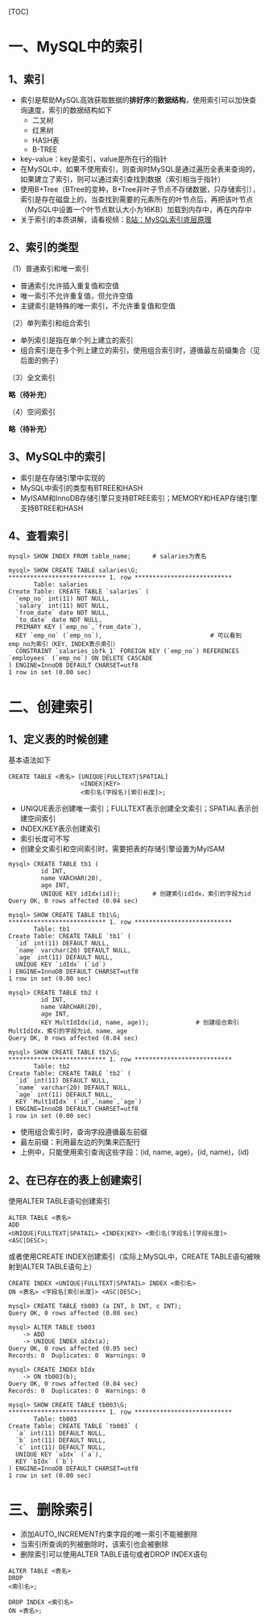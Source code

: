 [TOC]

# 一、MySQL中的索引

## 1、索引

- 索引是帮助MySQL高效获取数据的**排好序**的**数据结构**，使用索引可以加快查询速度，索引的数据结构如下
  - 二叉树
  - 红黑树
  - HASH表
  - B-TREE
- key-value：key是索引，value是所在行的指针
- 在MySQL中，如果不使用索引，则查询时MySQL是通过遍历全表来查询的，如果建立了索引，则可以通过索引查找到数据（索引相当于指针）
- 使用B+Tree（BTree的变种，B+Tree非叶子节点不存储数据，只存储索引），索引是存在磁盘上的，当查找到需要的元素所在的叶节点后，再把该叶节点（MySQL中设置一个叶节点默认大小为16KB）加载到内存中，再在内存中
- 关于索引的本质讲解，请看视频：[B站：MySQL索引底层原理](https://www.bilibili.com/video/av73372462/?p=1)

## 2、索引的类型

（1）普通索引和唯一索引

- 普通索引允许插入重复值和空值
- 唯一索引不允许重复值，但允许空值
- 主键索引是特殊的唯一索引，不允许重复值和空值

（2）单列索引和组合索引

- 单列索引是指在单个列上建立的索引
- 组合索引是在多个列上建立的索引，使用组合索引时，遵循最左前缀集合（见后面的例子）

（3）全文索引

**略（待补充）**

（4）空间索引

**略（待补充）**

## 3、MySQL中的索引

- 索引是在存储引擎中实现的
- MySQL中索引的类型有BTREE和HASH
- MyISAM和InnoDB存储引擎只支持BTREE索引；MEMORY和HEAP存储引擎支持BTREE和HASH

## 4、查看索引

```mysql
mysql> SHOW INDEX FROM table_name;		# salaries为表名

mysql> SHOW CREATE TABLE salaries\G;
*************************** 1. row ***************************
       Table: salaries
Create Table: CREATE TABLE `salaries` (
  `emp_no` int(11) NOT NULL,
  `salary` int(11) NOT NULL,
  `from_date` date NOT NULL,
  `to_date` date NOT NULL,
  PRIMARY KEY (`emp_no`,`from_date`),
  KEY `emp_no` (`emp_no`),								# 可以看到emp_no为索引（KEY、INDEX表示索引）
  CONSTRAINT `salaries_ibfk_1` FOREIGN KEY (`emp_no`) REFERENCES `employees` (`emp_no`) ON DELETE CASCADE
) ENGINE=InnoDB DEFAULT CHARSET=utf8
1 row in set (0.00 sec)
```

# 二、创建索引

## 1、定义表的时候创建

基本语法如下

```mysql
CREATE TABLE <表名> [UNIQUE|FULLTEXT|SPATIAL] 
                    <INDEX|KEY> 
                    <索引名(字段名)[索引长度]>;
```

- UNIQUE表示创建唯一索引；FULLTEXT表示创建全文索引；SPATIAL表示创建空间索引
- INDEX/KEY表示创建索引
- 索引长度可不写
- 创建全文索引和空间索引时，需要把表的存储引擎设置为MyISAM

```mysql
mysql> CREATE TABLE tb1 (
  		 id INT, 
  		 name VARCHAR(20), 
  		 age INT, 
  		 UNIQUE KEY idIdx(id));         # 创建索引idIdx，索引的字段为id
Query OK, 0 rows affected (0.04 sec)

mysql> SHOW CREATE TABLE tb1\G;
*************************** 1. row ***************************
       Table: tb1
Create Table: CREATE TABLE `tb1` (
  `id` int(11) DEFAULT NULL,
  `name` varchar(20) DEFAULT NULL,
  `age` int(11) DEFAULT NULL,
  UNIQUE KEY `idIdx` (`id`)
) ENGINE=InnoDB DEFAULT CHARSET=utf8
1 row in set (0.00 sec)
```

```mysql
mysql> CREATE TABLE tb2 (
  		 id INT, 
  		 name VARCHAR(20), 
  		 age INT, 
  		 KEY MultIdIdx(id, name, age));				# 创建组合索引MultIdIdx，索引的字段为id、name、age
Query OK, 0 rows affected (0.04 sec)

mysql> SHOW CREATE TABLE tb2\G;
*************************** 1. row ***************************
       Table: tb2
Create Table: CREATE TABLE `tb2` (
  `id` int(11) DEFAULT NULL,
  `name` varchar(20) DEFAULT NULL,
  `age` int(11) DEFAULT NULL,
  KEY `MultIdIdx` (`id`,`name`,`age`)
) ENGINE=InnoDB DEFAULT CHARSET=utf8
1 row in set (0.00 sec)
```

- 使用组合索引时，查询字段遵循最左前缀
- 最左前缀：利用最左边的列集来匹配行
- 上例中，只能使用索引查询这些字段：(id, name, age)，(id, name)，(id)

## 2、在已存在的表上创建索引

使用ALTER TABLE语句创建索引

```mysql
ALTER TABLE <表名>
ADD
<UNIQUE|FULLTEXT|SPATAIL> <INDEX|KEY> <索引名(字段名)[字段长度]> <ASC|DESC>;
```

或者使用CREATE INDEX创建索引（实际上MySQL中，CREATE TABLE语句被映射到ALTER TABLE语句上）

```mysql
CREATE INDEX <UNIQUE|FULLTEXT|SPATAIL> INDEX <索引名>
ON <表名> <字段名[索引长度]> <ASC|DESC>;
```

```mysql
mysql> CREATE TABLE tb003 (a INT, b INT, c INT);
Query OK, 0 rows affected (0.08 sec)

mysql> ALTER TABLE tb003 
    -> ADD
    -> UNIQUE INDEX aIdx(a);
Query OK, 0 rows affected (0.05 sec)
Records: 0  Duplicates: 0  Warnings: 0

mysql> CREATE INDEX bIdx
    -> ON tb003(b);
Query OK, 0 rows affected (0.04 sec)
Records: 0  Duplicates: 0  Warnings: 0

mysql> SHOW CREATE TABLE tb003\G;
*************************** 1. row ***************************
       Table: tb003
Create Table: CREATE TABLE `tb003` (
  `a` int(11) DEFAULT NULL,
  `b` int(11) DEFAULT NULL,
  `c` int(11) DEFAULT NULL,
  UNIQUE KEY `aIdx` (`a`),
  KEY `bIdx` (`b`)
) ENGINE=InnoDB DEFAULT CHARSET=utf8
1 row in set (0.00 sec)
```

# 三、删除索引

- 添加AUTO_INCREMENT约束字段的唯一索引不能被删除
- 当索引所查询的列被删除时，该索引也会被删除
- 删除索引可以使用ALTER TABLE语句或者DROP INDEX语句

```mysql
ALTER TABLE <表名>
DROP
<索引名>;

DROP INDEX <索引名>
ON <表名>;
```



